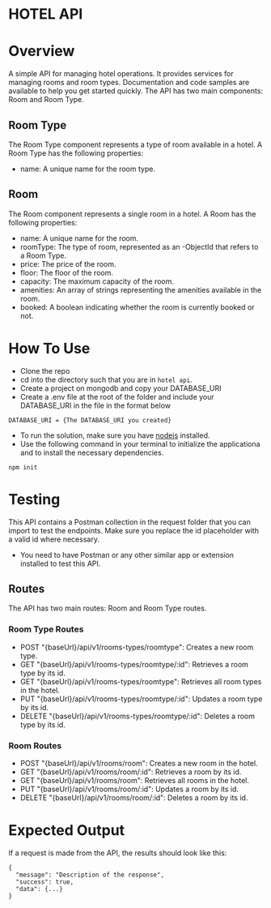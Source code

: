 # HOTEL API

# Overview
A simple API for managing hotel operations. It provides services for managing rooms and room types. Documentation and code samples are available to help you get started quickly. The API has two main components: Room and Room Type.

## Room Type
The Room Type component represents a type of room available in a hotel. A Room Type has the following properties:

- name: A unique name for the room type.

## Room
The Room component represents a single room in a hotel. A Room has the following properties:

- name: A unique name for the room.
- roomType: The type of room, represented as an -ObjectId that refers to a Room Type.
- price: The price of the room.
- floor: The floor of the room.
- capacity: The maximum capacity of the room.
- amenities: An array of strings representing the amenities available in the room.
- booked: A boolean indicating whether the room is currently booked or not.

# How To Use
- Clone the repo 
- cd into the directory such that you are in `hotel api`.
- Create a project on mongodb and copy your DATABASE_URI
- Create a .env file at the root of the folder and include your DATABASE_URI in the file in the format below
```
DATABASE_URI = {The DATABASE_URI you created}
```
- To run the solution, make sure you have [nodejs](https://nodejs.org/) installed.
- Use the following command in your terminal to initialize the applicationa and to install the necessary dependencies.
```
npm init
```

# Testing
This API contains a Postman collection in the request folder that you can import to test the endpoints.
Make sure you replace the id placeholder with a valid id where necessary.

- You need to have Postman or any other similar app or extension installed to test this API.

## Routes
The API has two main routes: Room and Room Type routes.

### Room Type Routes
- POST "{baseUrl}/api/v1/rooms-types/roomtype": Creates a new room type.
- GET "{baseUrl}/api/v1/rooms-types/roomtype/:id": Retrieves a room type by its id.
- GET "{baseUrl}/api/v1/rooms-types/roomtype": Retrieves all room types in the hotel.
- PUT "{baseUrl}/api/v1/rooms-types/roomtype/:id": Updates a room type by its id.
- DELETE "{baseUrl}/api/v1/rooms-types/roomtype/:id": Deletes a room type by its id.

### Room Routes
- POST "{baseUrl}/api/v1/rooms/room": Creates a new room in the hotel.
- GET "{baseUrl}/api/v1/rooms/room/:id": Retrieves a room by its id.
- GET "{baseUrl}/api/v1/rooms/room": Retrieves all rooms in the hotel.
- PUT "{baseUrl}/api/v1/rooms/room/:id": Updates a room by its id.
- DELETE "{baseUrl}/api/v1/rooms/room/:id": Deletes a room by its id.

# Expected Output
If a request is made from the API, the results should look like this:
```
{
  "message": "Description of the response",
  "success": true,
  "data": {...}
}
```